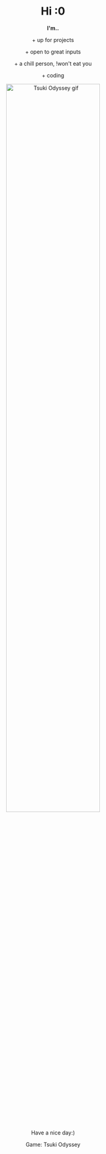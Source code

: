 <h1 align="center">Hi :0</h1>

<!-- small description -->
<div align="center">  
  <p><b align="left">I'm..</b></p>
  <p>+ up for projects</p>
  <p>+ open to great inputs</p>
  <p>+ a chill person, !won't eat you</p>
  <p>+ coding</p>
</div>

<!-- le image -->
<div align="center">
  <img src="https://github.com/Kabadon/Kabadon/blob/main/pics/tsuki_profile.gif" alt="Tsuki Odyssey gif" style="width: 70%;"> 
</div>

<!-- ending notes -->
<div align="center">
  <p>Have a nice day:)</p>
  <p>Game: Tsuki Odyssey</p>
</div>
